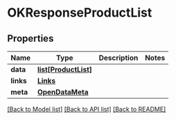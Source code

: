 # OKResponseProductList

## Properties
Name | Type | Description | Notes
------------ | ------------- | ------------- | -------------
**data** | [**list[ProductList]**](ProductList.md) |  | 
**links** | [**Links**](Links.md) |  | 
**meta** | [**OpenDataMeta**](OpenDataMeta.md) |  | 

[[Back to Model list]](../README.md#documentation-for-models) [[Back to API list]](../README.md#documentation-for-api-endpoints) [[Back to README]](../README.md)

